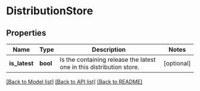 # DistributionStore

## Properties
Name | Type | Description | Notes
------------ | ------------- | ------------- | -------------
**is_latest** | **bool** | Is the containing release the latest one in this distribution store. | [optional] 

[[Back to Model list]](../README.md#documentation-for-models) [[Back to API list]](../README.md#documentation-for-api-endpoints) [[Back to README]](../README.md)


